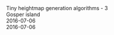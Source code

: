 <div class="series">Tiny heightmap generation algorithms - 3</div>
<div class="title">Gosper island</div>
<div class="pubdate">2016-07-06</div>
<div class="lastmodifdate">2016-07-06</div>
